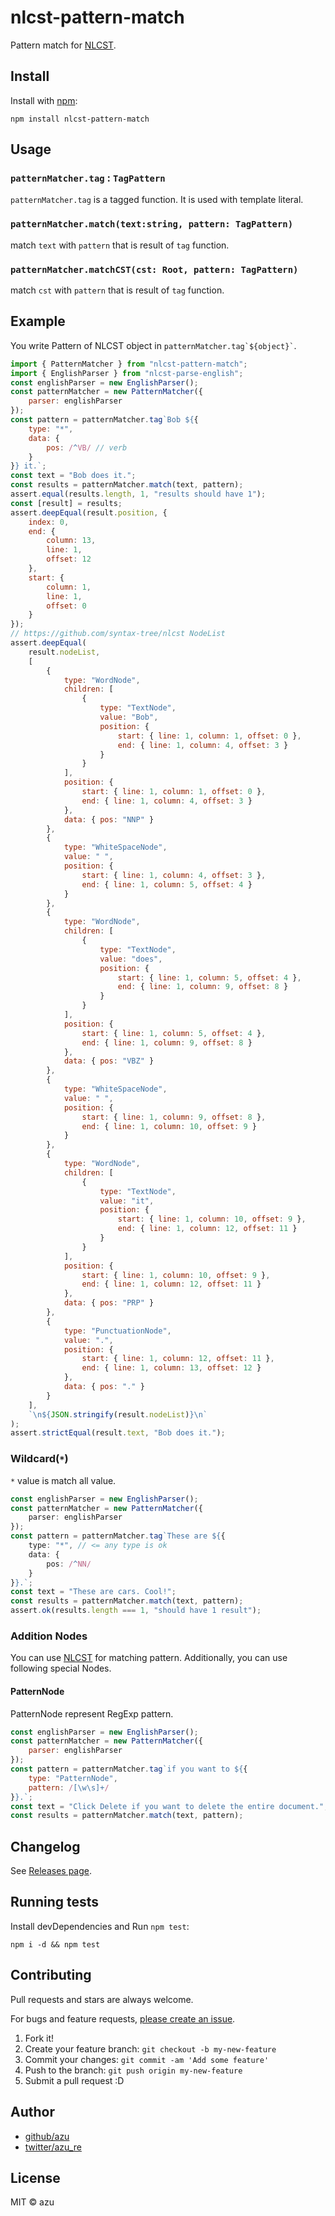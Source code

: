 # nlcst-pattern-match

Pattern match for [NLCST](https://github.com/syntax-tree/nlcst).

## Install

Install with [npm](https://www.npmjs.com/):

    npm install nlcst-pattern-match

## Usage

### `patternMatcher.tag` : `TagPattern` 

`patternMatcher.tag` is a tagged function.
It is used with template literal.

### `patternMatcher.match(text:string, pattern: TagPattern)`

match `text` with `pattern` that is result of `tag` function.

### `patternMatcher.matchCST(cst: Root, pattern: TagPattern)`

match `cst` with `pattern` that is result of `tag` function.

## Example

You write Pattern of NLCST object in `` patternMatcher.tag`${object}` ``. 

```js
import { PatternMatcher } from "nlcst-pattern-match";
import { EnglishParser } from "nlcst-parse-english";
const englishParser = new EnglishParser();
const patternMatcher = new PatternMatcher({
    parser: englishParser
});
const pattern = patternMatcher.tag`Bob ${{
    type: "*",
    data: {
        pos: /^VB/ // verb
    }
}} it.`;
const text = "Bob does it.";
const results = patternMatcher.match(text, pattern);
assert.equal(results.length, 1, "results should have 1");
const [result] = results;
assert.deepEqual(result.position, {
    index: 0,
    end: {
        column: 13,
        line: 1,
        offset: 12
    },
    start: {
        column: 1,
        line: 1,
        offset: 0
    }
});
// https://github.com/syntax-tree/nlcst NodeList
assert.deepEqual(
    result.nodeList,
    [
        {
            type: "WordNode",
            children: [
                {
                    type: "TextNode",
                    value: "Bob",
                    position: {
                        start: { line: 1, column: 1, offset: 0 },
                        end: { line: 1, column: 4, offset: 3 }
                    }
                }
            ],
            position: {
                start: { line: 1, column: 1, offset: 0 },
                end: { line: 1, column: 4, offset: 3 }
            },
            data: { pos: "NNP" }
        },
        {
            type: "WhiteSpaceNode",
            value: " ",
            position: {
                start: { line: 1, column: 4, offset: 3 },
                end: { line: 1, column: 5, offset: 4 }
            }
        },
        {
            type: "WordNode",
            children: [
                {
                    type: "TextNode",
                    value: "does",
                    position: {
                        start: { line: 1, column: 5, offset: 4 },
                        end: { line: 1, column: 9, offset: 8 }
                    }
                }
            ],
            position: {
                start: { line: 1, column: 5, offset: 4 },
                end: { line: 1, column: 9, offset: 8 }
            },
            data: { pos: "VBZ" }
        },
        {
            type: "WhiteSpaceNode",
            value: " ",
            position: {
                start: { line: 1, column: 9, offset: 8 },
                end: { line: 1, column: 10, offset: 9 }
            }
        },
        {
            type: "WordNode",
            children: [
                {
                    type: "TextNode",
                    value: "it",
                    position: {
                        start: { line: 1, column: 10, offset: 9 },
                        end: { line: 1, column: 12, offset: 11 }
                    }
                }
            ],
            position: {
                start: { line: 1, column: 10, offset: 9 },
                end: { line: 1, column: 12, offset: 11 }
            },
            data: { pos: "PRP" }
        },
        {
            type: "PunctuationNode",
            value: ".",
            position: {
                start: { line: 1, column: 12, offset: 11 },
                end: { line: 1, column: 13, offset: 12 }
            },
            data: { pos: "." }
        }
    ],
    `\n${JSON.stringify(result.nodeList)}\n`
);
assert.strictEqual(result.text, "Bob does it.");
```

### Wildcard(`*`)

`*` value is match all value.

```ts
const englishParser = new EnglishParser();
const patternMatcher = new PatternMatcher({
    parser: englishParser
});
const pattern = patternMatcher.tag`These are ${{
    type: "*", // <= any type is ok
    data: {
        pos: /^NN/
    }
}}.`;
const text = "These are cars. Cool!";
const results = patternMatcher.match(text, pattern);
assert.ok(results.length === 1, "should have 1 result");
```

### Addition Nodes

You can use [NLCST](https://github.com/syntax-tree/nlcst) for matching pattern.
Additionally, you can use following special Nodes.


#### PatternNode

PatternNode represent RegExp pattern.

```js
const englishParser = new EnglishParser();
const patternMatcher = new PatternMatcher({
    parser: englishParser
});
const pattern = patternMatcher.tag`if you want to ${{
    type: "PatternNode",
    pattern: /[\w\s]+/
}}.`;
const text = "Click Delete if you want to delete the entire document.";
const results = patternMatcher.match(text, pattern);
```


## Changelog

See [Releases page](https://github.com/azu/nlp-pattern-match/releases).

## Running tests

Install devDependencies and Run `npm test`:

    npm i -d && npm test

## Contributing

Pull requests and stars are always welcome.

For bugs and feature requests, [please create an issue](https://github.com/azu/nlp-pattern-match/issues).

1. Fork it!
2. Create your feature branch: `git checkout -b my-new-feature`
3. Commit your changes: `git commit -am 'Add some feature'`
4. Push to the branch: `git push origin my-new-feature`
5. Submit a pull request :D

## Author

- [github/azu](https://github.com/azu)
- [twitter/azu_re](https://twitter.com/azu_re)

## License

MIT © azu
